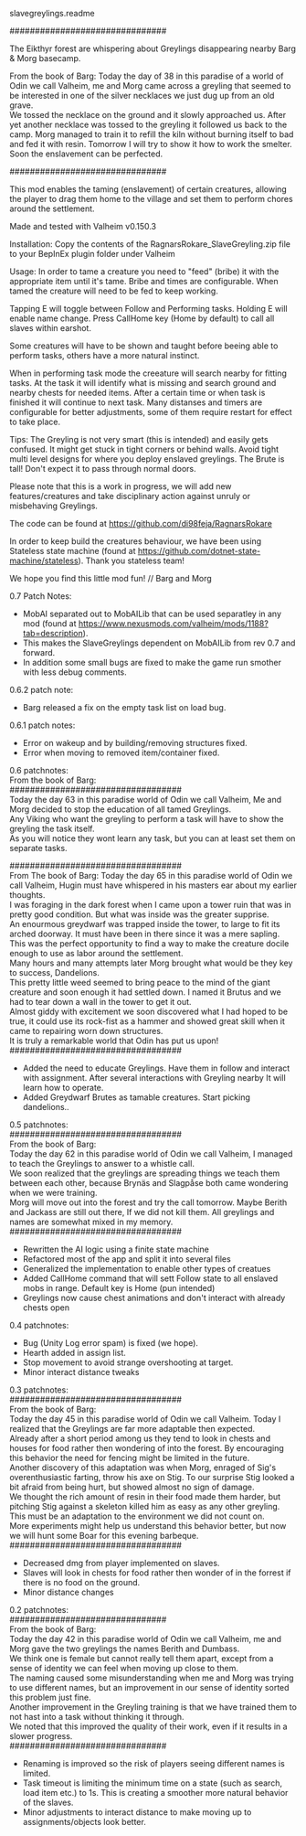 ﻿slavegreylings.readme

###############################

The Eikthyr forest are whispering about Greylings disappearing nearby Barg & Morg basecamp.

From the book of Barg:
Today the day of 38 in this paradise of a world of Odin we call Valheim, me and Morg came across a greyling 
that seemed to be interested in one of the silver necklaces we just dug up from an old grave.  
We tossed the necklace on the ground and it slowly approached us. After yet another necklace was tossed to 
the greyling it followed us back to the camp. Morg managed to train it to refill the kiln without burning 
itself to bad and fed it with resin. Tomorrow I will try to show it how to work the smelter.
Soon the enslavement can be perfected.

###############################

This mod enables the taming (enslavement) of certain creatures, allowing the player to drag them home to the village and set them to perform chores around the settlement.

Made and tested with Valheim v0.150.3

Installation:
Copy the contents of the RagnarsRokare_SlaveGreyling.zip file to your BepInEx plugin folder under Valheim

Usage:
In order to tame a creature you need to "feed" (bribe) it with the appropriate item until it's tame. Bribe and times are configurable.
When tamed the creature will need to be fed to keep working.

Tapping E will toggle between Follow and Performing tasks.
Holding E will enable name change.
Press CallHome key (Home by default) to call all slaves within earshot.

Some creatures will have to be shown and taught before beeing able to perform tasks, others have a more natural instinct.

When in performing task mode the creeature will search nearby for fitting tasks.
At the task it will identify what is missing and search ground and nearby chests for needed items.  After a certain time or when task is finished it will continue to next task.
Many distanses and timers are configurable for better adjustments, some of them require restart for effect to take place.

Tips:
The Greyling is not very smart (this is intended) and easily gets confused. It might get stuck in tight corners or behind walls. Avoid tight multi level designs for where you deploy enslaved greylings.
The Brute is tall! Don't expect it to pass through normal doors.

Please note that this is a work in progress, we will add new features/creatures and take disciplinary action against unruly or misbehaving Greylings.

The code can be found at https://github.com/di98feja/RagnarsRokare

In order to keep build the creatures behaviour, we have been using Stateless state machine (found at https://github.com/dotnet-state-machine/stateless). Thank you stateless team!

We hope you find this little mod fun!
// Barg and Morg

0.7 Patch Notes:  
* MobAI separated out to MobAILib that can be used separatley in any mod (found at https://www.nexusmods.com/valheim/mods/1188?tab=description).
* This makes the SlaveGreylings dependent on MobAILib from rev 0.7 and forward.
* In addition some small bugs are fixed to make the game run smother with less debug comments.

0.6.2 patch note:  
* Barg released a fix on the empty task list on load bug. 

0.6.1 patch notes:  
* Error on wakeup and by building/removing structures fixed.  
* Error when moving to removed item/container fixed.


0.6 patchnotes:  
From the book of Barg:  
##################################  
Today the day 63 in this paradise world of Odin we call Valheim, Me and Morg decided to stop the education of all tamed Greylings.  
Any Viking who want the greyling to perform a task will have to show the greyling the task itself.  
As you will notice they wont learn any task, but you can at least set them on separate tasks. 

##################################  
From The book of Barg:
Today the day 65 in this paradise world of Odin we call Valheim, Hugin must have whispered in his masters ear about my earlier thoughts.  
I was foraging in the dark forest when I came upon a tower ruin that was in pretty good condition. But what was inside was the greater supprise.  
An enourmous greydwarf was trapped inside the tower, to large to fit its arched doorway. It must have been in there since it was a mere sapling.  
This was the perfect opportunity to find a way to make the creature docile enough to use as labor around the settlement.  
Many hours and many attempts later Morg brought what would be they key to success, Dandelions.  
This pretty little weed seemed to bring peace to the mind of the giant creature and soon enough it had settled down. I named it Brutus and we had to tear down a wall in the tower to get it out.  
Almost giddy with excitement we soon discovered what I had hoped to be true, it could use its rock-fist as a hammer and showed great skill when it came to repairing worn down structures.  
It is truly a remarkable world that Odin has put us upon!  
##################################  
* Added the need to educate Greylings.  Have them in follow and interact with assignment.  After several interactions with Greyling nearby It will learn how to operate.  
* Added Greydwarf Brutes as tamable creatures. Start picking dandelions..


0.5 patchnotes:  
##################################  
From the book of Barg:  
Today the day 62 in this paradise world of Odin we call Valheim, I managed to teach the Greylings to answer to a whistle call.  
We soon realized that the greylings are spreading things we teach them between each other, because Brynäs and Slagpåse both came wondering when we were training.  
Morg will move out into the forest and try the call tomorrow. Maybe Berith and Jackass are still out there, If we did not kill them. All greylings and names are somewhat mixed in my memory.  
##################################  
* Rewritten the AI logic using a finite state machine  
* Refactored most of the app and split it into several files  
* Generalized the implementation to enable other types of creatues  
* Added CallHome command that will sett Follow state to all enslaved mobs in range. Default key is Home (pun intended)  
* Greylings now cause chest animations and don't interact with already chests open  

0.4 patchnotes:  
* Bug (Unity Log error spam) is fixed (we hope).  
* Hearth added in assign list.  
* Stop movement to avoid strange overshooting at target.  
* Minor interact distance tweaks  

0.3 patchnotes:  
##################################  
From the book of Barg:  
Today the day 45 in this paradise world of Odin we call Valheim. Today I realized that the Greylings are far more adaptable then expected.   
Already after a short period among us they tend to look in chests and houses for food rather then wondering of into the forest. By encouraging this behavior the need for fencing might be limited in the future.  
Another discovery of this adaptation was when Morg, enraged of Sig's overenthusiastic farting, throw his axe on Stig. To our surprise Stig looked a bit afraid from being hurt, but showed almost no sign of damage.  
We thought the rich amount of resin in their food made them harder, but pitching Stig against a skeleton killed him as easy as any other greyling. This must be an adaptation to the environment we did not count on.  
More experiments might help us understand this behavior better, but now we will hunt some Boar for this evening barbeque.  
##################################  
* Decreased dmg from player implemented on slaves.  
* Slaves will look in chests for food rather then wonder of in the forrest if there is no food on the ground.  
* Minor distance changes  

0.2 patchnotes:  
###############################  
From the book of Barg:  
Today the day 42 in this paradise world of Odin we call Valheim, me and Morg gave the two greylings the names Berith and Dumbass.   
We think one is female but cannot really tell them apart, except from a sense of identity we can feel when moving up close to them.   
The naming caused some misunderstanding when me and Morg was trying to use different names, but an improvement in our sense of identity sorted this problem just fine.  
Another improvement in the Greyling training is that we have trained them to not hast into a task without thinking it through.   
We noted that this improved the quality of their work, even if it results in a slower progress.  
###############################  
* Renaming is improved so the risk of players seeing different names is limited.  
* Task timeout is limiting the minimum time on a state (such as search, load item etc.) to 1s. This is creating a smoother more natural behavior of the slaves.  
* Minor adjustments to interact distance to make moving up to assignments/objects look better.  
